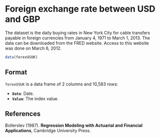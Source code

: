 # Foreign exchange rate between USD and GBP

The dataset is the daily buying rates in New York City for cable transfers payable in foreign currencies from January 4, 1971 to March 1, 2013. The data can be downloaded from the FRED website. Access to this website was done on March 6, 2012.

```r
data(forexUSUK)
```

## Format

`forexUSUK` is a data frame of 2 columns and 10,583 rows:

- **`Date`**: Date.
- **`Value`**: The index value.

## References

Bollerslev (1987). **Regression Modeling with Actuarial and Financial Applications**, Cambridge University Press.
